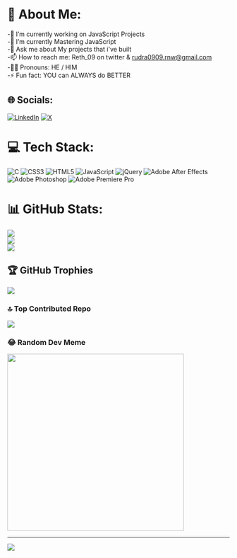 # 💫 About Me:
-🔭 I’m currently working on JavaScript Projects<br>-🌱 I’m currently Mastering JavaScript<br>-💬 Ask me about My projects that i've built <br>-📫 How to reach me: Reth_09 on twitter & rudra0909.rnw@gmail.com<br>-🐱‍👤 Pronouns: HE / HIM<br>-⚡ Fun fact: YOU can ALWAYS do BETTER


## 🌐 Socials:
[![LinkedIn](https://img.shields.io/badge/LinkedIn-%230077B5.svg?logo=linkedin&logoColor=white)](https://linkedin.com/in/rudra-patel-5921582a5) [![X](https://img.shields.io/badge/X-black.svg?logo=X&logoColor=white)](https://x.com/Reth_09) 

# 💻 Tech Stack:
![C](https://img.shields.io/badge/c-%2300599C.svg?style=for-the-badge&logo=c&logoColor=white) ![CSS3](https://img.shields.io/badge/css3-%231572B6.svg?style=for-the-badge&logo=css3&logoColor=white) ![HTML5](https://img.shields.io/badge/html5-%23E34F26.svg?style=for-the-badge&logo=html5&logoColor=white) ![JavaScript](https://img.shields.io/badge/javascript-%23323330.svg?style=for-the-badge&logo=javascript&logoColor=%23F7DF1E) ![jQuery](https://img.shields.io/badge/jquery-%230769AD.svg?style=for-the-badge&logo=jquery&logoColor=white) ![Adobe After Effects](https://img.shields.io/badge/Adobe%20After%20Effects-9999FF.svg?style=for-the-badge&logo=Adobe%20After%20Effects&logoColor=white) ![Adobe Photoshop](https://img.shields.io/badge/adobe%20photoshop-%2331A8FF.svg?style=for-the-badge&logo=adobe%20photoshop&logoColor=white) ![Adobe Premiere Pro](https://img.shields.io/badge/Adobe%20Premiere%20Pro-9999FF.svg?style=for-the-badge&logo=Adobe%20Premiere%20Pro&logoColor=white)
# 📊 GitHub Stats:
![](https://github-readme-stats.vercel.app/api?username=reth09&theme=gotham&hide_border=false&include_all_commits=true&count_private=true)<br/>
![](https://github-readme-streak-stats.herokuapp.com/?user=reth09&theme=gotham&hide_border=false)<br/>
![](https://github-readme-stats.vercel.app/api/top-langs/?username=reth09&theme=gotham&hide_border=false&include_all_commits=true&count_private=true&layout=compact)

## 🏆 GitHub Trophies
![](https://github-profile-trophy.vercel.app/?username=reth09&theme=discord&no-frame=false&no-bg=true&margin-w=4)

### 🔝 Top Contributed Repo
![](https://github-contributor-stats.vercel.app/api?username=reth09&limit=5&theme=nord&combine_all_yearly_contributions=true)

### 😂 Random Dev Meme
<img src='https://randommeme-five.vercel.app/' style="height: 400px;"/>

---
[![](https://visitcount.itsvg.in/api?id=reth09&icon=4&color=6)](https://visitcount.itsvg.in)

<!-- Proudly created with GPRM ( https://gprm.itsvg.in ) -->
